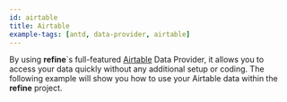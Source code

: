 ```yaml
---
id: airtable
title: Airtable
example-tags: [antd, data-provider, airtable]
---
```


By using **refine**`s full-featured [Airtable](https://www.airtable.com/) Data Provider, it allows you to access your data quickly without any additional setup or coding. The following example will show you how to use your Airtable data within the **refine** project.

<CodeSandboxExample path="data-provider-airtable" />
